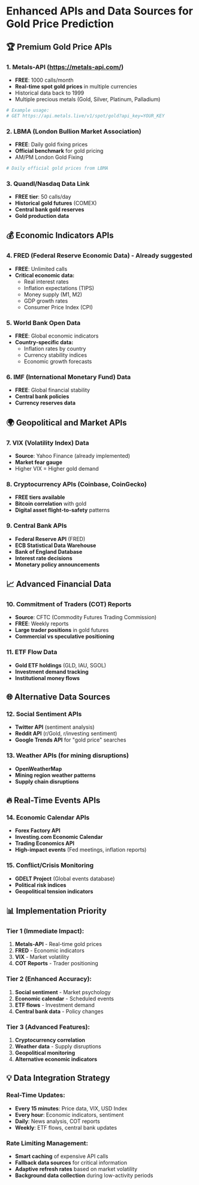 # Enhanced APIs and Data Sources for Gold Price Prediction

## 🏆 Premium Gold Price APIs

### 1. **Metals-API** (https://metals-api.com/)
- **FREE**: 1000 calls/month
- **Real-time spot gold prices** in multiple currencies
- Historical data back to 1999
- Multiple precious metals (Gold, Silver, Platinum, Palladium)
```python
# Example usage:
# GET https://api.metals.live/v1/spot/gold?api_key=YOUR_KEY
```

### 2. **LBMA (London Bullion Market Association)**
- **FREE**: Daily gold fixing prices
- **Official benchmark** for gold pricing
- AM/PM London Gold Fixing
```python
# Daily official gold prices from LBMA
```

### 3. **Quandl/Nasdaq Data Link** 
- **FREE tier**: 50 calls/day
- **Historical gold futures** (COMEX)
- **Central bank gold reserves**
- **Gold production data**

## 💰 Economic Indicators APIs

### 4. **FRED (Federal Reserve Economic Data)** - Already suggested
- **FREE**: Unlimited calls
- **Critical economic data:**
  - Real interest rates
  - Inflation expectations (TIPS)
  - Money supply (M1, M2)
  - GDP growth rates
  - Consumer Price Index (CPI)

### 5. **World Bank Open Data**
- **FREE**: Global economic indicators
- **Country-specific data:**
  - Inflation rates by country
  - Currency stability indices
  - Economic growth forecasts

### 6. **IMF (International Monetary Fund) Data**
- **FREE**: Global financial stability
- **Central bank policies**
- **Currency reserves data**

## 🌍 Geopolitical and Market APIs

### 7. **VIX (Volatility Index) Data**
- **Source**: Yahoo Finance (already implemented)
- **Market fear gauge**
- Higher VIX = Higher gold demand

### 8. **Cryptocurrency APIs** (Coinbase, CoinGecko)
- **FREE tiers available**
- **Bitcoin correlation** with gold
- **Digital asset flight-to-safety** patterns

### 9. **Central Bank APIs**
- **Federal Reserve API** (FRED)
- **ECB Statistical Data Warehouse**
- **Bank of England Database**
- **Interest rate decisions**
- **Monetary policy announcements**

## 📈 Advanced Financial Data

### 10. **Commitment of Traders (COT) Reports**
- **Source**: CFTC (Commodity Futures Trading Commission)
- **FREE**: Weekly reports
- **Large trader positions** in gold futures
- **Commercial vs speculative positioning**

### 11. **ETF Flow Data**
- **Gold ETF holdings** (GLD, IAU, SGOL)
- **Investment demand tracking**
- **Institutional money flows**

## 🌐 Alternative Data Sources

### 12. **Social Sentiment APIs**
- **Twitter API** (sentiment analysis)
- **Reddit API** (r/Gold, r/investing sentiment)
- **Google Trends API** for "gold price" searches

### 13. **Weather APIs** (for mining disruptions)
- **OpenWeatherMap**
- **Mining region weather patterns**
- **Supply chain disruptions**

## 🔥 Real-Time Events APIs

### 14. **Economic Calendar APIs**
- **Forex Factory API**
- **Investing.com Economic Calendar**
- **Trading Economics API**
- **High-impact events** (Fed meetings, inflation reports)

### 15. **Conflict/Crisis Monitoring**
- **GDELT Project** (Global events database)
- **Political risk indices**
- **Geopolitical tension indicators**

## 📊 Implementation Priority

### **Tier 1 (Immediate Impact):**
1. **Metals-API** - Real-time gold prices
2. **FRED** - Economic indicators
3. **VIX** - Market volatility
4. **COT Reports** - Trader positioning

### **Tier 2 (Enhanced Accuracy):**
1. **Social sentiment** - Market psychology
2. **Economic calendar** - Scheduled events
3. **ETF flows** - Investment demand
4. **Central bank data** - Policy changes

### **Tier 3 (Advanced Features):**
1. **Cryptocurrency correlation**
2. **Weather data** - Supply disruptions
3. **Geopolitical monitoring**
4. **Alternative economic indicators**

## 💡 Data Integration Strategy

### **Real-Time Updates:**
- **Every 15 minutes**: Price data, VIX, USD Index
- **Every hour**: Economic indicators, sentiment
- **Daily**: News analysis, COT reports
- **Weekly**: ETF flows, central bank updates

### **Rate Limiting Management:**
- **Smart caching** of expensive API calls
- **Fallback data sources** for critical information
- **Adaptive refresh rates** based on market volatility
- **Background data collection** during low-activity periods
